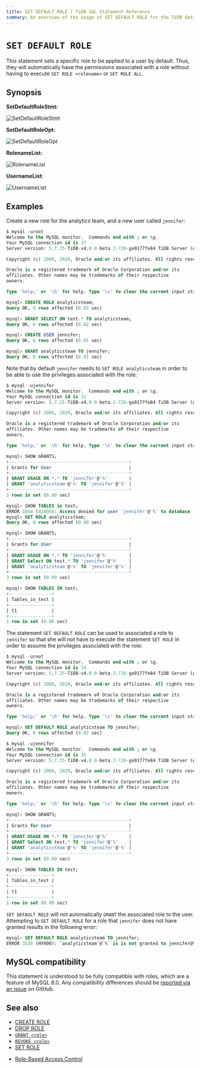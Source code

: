 ```yaml
---
title: SET DEFAULT ROLE | TiDB SQL Statement Reference
summary: An overview of the usage of SET DEFAULT ROLE for the TiDB database.
---
```


# `SET DEFAULT ROLE`

This statement sets a specific role to be applied to a user by default. Thus, they will automatically have the permissions associated with a role without having to execute `SET ROLE <rolename>` or `SET ROLE ALL`.

## Synopsis

**SetDefaultRoleStmt:**

![SetDefaultRoleStmt](https://download.pingcap.com/images/docs/sqlgram/SetDefaultRoleStmt.png)

**SetDefaultRoleOpt:**

![SetDefaultRoleOpt](https://download.pingcap.com/images/docs/sqlgram/SetDefaultRoleOpt.png)

**RolenameList:**

![RolenameList](https://download.pingcap.com/images/docs/sqlgram/RolenameList.png)

**UsernameList:**

![UsernameList](https://download.pingcap.com/images/docs/sqlgram/UsernameList.png)

## Examples

Create a new role for the analytics team, and a new user called `jennifer`:

```sql
$ mysql -uroot
Welcome to the MySQL monitor.  Commands end with ; or \g.
Your MySQL connection id is 37
Server version: 5.7.25-TiDB-v4.0.0-beta.2-728-ga9177fe84 TiDB Server (Apache License 2.0) Community Edition, MySQL 5.7 compatible

Copyright (c) 2000, 2020, Oracle and/or its affiliates. All rights reserved.

Oracle is a registered trademark of Oracle Corporation and/or its
affiliates. Other names may be trademarks of their respective
owners.

Type 'help;' or '\h' for help. Type '\c' to clear the current input statement.

mysql> CREATE ROLE analyticsteam;
Query OK, 0 rows affected (0.02 sec)

mysql> GRANT SELECT ON test.* TO analyticsteam;
Query OK, 0 rows affected (0.02 sec)

mysql> CREATE USER jennifer;
Query OK, 0 rows affected (0.01 sec)

mysql> GRANT analyticsteam TO jennifer;
Query OK, 0 rows affected (0.01 sec)
```

Note that by default `jennifer` needs to `SET ROLE analyticsteam` in order to be able to use the privileges associated with the role:

```sql
$ mysql -ujennifer
Welcome to the MySQL monitor.  Commands end with ; or \g.
Your MySQL connection id is 32
Server version: 5.7.25-TiDB-v4.0.0-beta.2-728-ga9177fe84 TiDB Server (Apache License 2.0) Community Edition, MySQL 5.7 compatible

Copyright (c) 2000, 2020, Oracle and/or its affiliates. All rights reserved.

Oracle is a registered trademark of Oracle Corporation and/or its
affiliates. Other names may be trademarks of their respective
owners.

Type 'help;' or '\h' for help. Type '\c' to clear the current input statement.

mysql> SHOW GRANTS;
+---------------------------------------------+
| Grants for User                             |
+---------------------------------------------+
| GRANT USAGE ON *.* TO 'jennifer'@'%'        |
| GRANT 'analyticsteam'@'%' TO 'jennifer'@'%' |
+---------------------------------------------+
2 rows in set (0.00 sec)

mysql> SHOW TABLES in test;
ERROR 1044 (42000): Access denied for user 'jennifer'@'%' to database 'test'
mysql> SET ROLE analyticsteam;
Query OK, 0 rows affected (0.00 sec)

mysql> SHOW GRANTS;
+---------------------------------------------+
| Grants for User                             |
+---------------------------------------------+
| GRANT USAGE ON *.* TO 'jennifer'@'%'        |
| GRANT Select ON test.* TO 'jennifer'@'%'    |
| GRANT 'analyticsteam'@'%' TO 'jennifer'@'%' |
+---------------------------------------------+
3 rows in set (0.00 sec)

mysql> SHOW TABLES IN test;
+----------------+
| Tables_in_test |
+----------------+
| t1             |
+----------------+
1 row in set (0.00 sec)
```

The statement `SET DEFAULT ROLE` can be used to associated a role to `jennifer` so that she will not have to execute the statement `SET ROLE` in order to assume the privileges associated with the role:

```sql
$ mysql -uroot
Welcome to the MySQL monitor.  Commands end with ; or \g.
Your MySQL connection id is 34
Server version: 5.7.25-TiDB-v4.0.0-beta.2-728-ga9177fe84 TiDB Server (Apache License 2.0) Community Edition, MySQL 5.7 compatible

Copyright (c) 2000, 2020, Oracle and/or its affiliates. All rights reserved.

Oracle is a registered trademark of Oracle Corporation and/or its
affiliates. Other names may be trademarks of their respective
owners.

Type 'help;' or '\h' for help. Type '\c' to clear the current input statement.

mysql> SET DEFAULT ROLE analyticsteam TO jennifer;
Query OK, 0 rows affected (0.02 sec)
```

```sql
$ mysql -ujennifer
Welcome to the MySQL monitor.  Commands end with ; or \g.
Your MySQL connection id is 35
Server version: 5.7.25-TiDB-v4.0.0-beta.2-728-ga9177fe84 TiDB Server (Apache License 2.0) Community Edition, MySQL 5.7 compatible

Copyright (c) 2000, 2020, Oracle and/or its affiliates. All rights reserved.

Oracle is a registered trademark of Oracle Corporation and/or its
affiliates. Other names may be trademarks of their respective
owners.

Type 'help;' or '\h' for help. Type '\c' to clear the current input statement.

mysql> SHOW GRANTS;
+---------------------------------------------+
| Grants for User                             |
+---------------------------------------------+
| GRANT USAGE ON *.* TO 'jennifer'@'%'        |
| GRANT Select ON test.* TO 'jennifer'@'%'    |
| GRANT 'analyticsteam'@'%' TO 'jennifer'@'%' |
+---------------------------------------------+
3 rows in set (0.00 sec)

mysql> SHOW TABLES IN test;
+----------------+
| Tables_in_test |
+----------------+
| t1             |
+----------------+
1 row in set (0.00 sec)
```

`SET DEFAULT ROLE` will not automatically `GRANT` the associated role to the user. Attempting to `SET DEFAULT ROLE` for a role that `jennifer` does not have granted results in the following error:

```sql
mysql> SET DEFAULT ROLE analyticsteam TO jennifer;
ERROR 3530 (HY000): `analyticsteam`@`%` is is not granted to jennifer@%
```

## MySQL compatibility

This statement is understood to be fully compatible with roles, which are a feature of MySQL 8.0. Any compatibility differences should be [reported via an issue](https://github.com/pingcap/tidb/issues/new/choose) on GitHub.

## See also

* [CREATE ROLE](/sql-statements/sql-statement-create-role.md)
* [DROP ROLE](/sql-statements/sql-statement-drop-role.md)
* [`GRANT <role>`](/sql-statements/sql-statement-grant-role.md)
* [`REVOKE <role>`](/sql-statements/sql-statement-revoke-role.md)
* [SET ROLE](/sql-statements/sql-statement-set-role.md)

<CustomContent platform="tidb">

* [Role-Based Access Control](/role-based-access-control.md)

</CustomContent>
